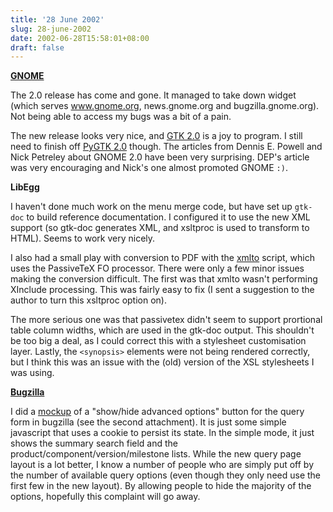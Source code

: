 ```yaml
---
title: '28 June 2002'
slug: 28-june-2002
date: 2002-06-28T15:58:01+08:00
draft: false
---
```


**[GNOME](http://www.gnome.org/)**

The 2.0 release has come and gone. It managed to take down widget (which
serves www.gnome.org, news.gnome.org and bugzilla.gnome.org). Not being
able to access my bugs was a bit of a pain.

The new release looks very nice, and [GTK 2.0](http://www.gtk.org/) is a
joy to program. I still need to finish off [PyGTK
2.0](http://www.daa.com.au/~james/pygtk/) though. The articles from
Dennis E. Powell and Nick Petreley about GNOME 2.0 have been very
surprising. DEP\'s article was very encouraging and Nick\'s one almost
promoted GNOME `:)`.

**LibEgg**

I haven\'t done much work on the menu merge code, but have set up
`gtk-doc` to build reference documentation. I configured it to use the
new XML support (so gtk-doc generates XML, and xsltproc is used to
transform to HTML). Seems to work very nicely.

I also had a small play with conversion to PDF with the
[xmlto](http://cyberelk.net/tim/xmlto/) script, which uses the
PassiveTeX FO processor. There were only a few minor issues making the
conversion difficult. The first was that xmlto wasn\'t performing
XInclude processing. This was fairly easy to fix (I sent a suggestion to
the author to turn this xsltproc option on).

The more serious one was that passivetex didn\'t seem to support
prortional table column widths, which are used in the gtk-doc output.
This shouldn\'t be too big a deal, as I could correct this with a
stylesheet customisation layer. Lastly, the `<synopsis>` elements were
not being rendered correctly, but I think this was an issue with the
(old) version of the XSL stylesheets I was using.

**[Bugzilla](http://www.bugzilla.org)**

I did a [mockup](http://bugzilla.mozilla.org/show_bug.cgi?id=154782) of
a \"show/hide advanced options\" button for the query form in bugzilla
(see the second attachment). It is just some simple javascript that uses
a cookie to persist its state. In the simple mode, it just shows the
summary search field and the product/component/version/milestone lists.
While the new query page layout is a lot better, I know a number of
people who are simply put off by the number of available query options
(even though they only need use the first few in the new layout). By
allowing people to hide the majority of the options, hopefully this
complaint will go away.
